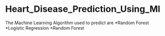 # Heart_Disease_Prediction_Using_Ml
The Machine Learning Algorithm used to predict are
*Random Forest
*Logistic Regression
*Random Forest
